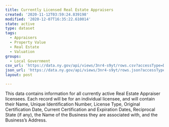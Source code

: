 ```yaml
---
title: Currently Licensed Real Estate Appraisers
created: '2020-11-12T03:59:24.839198'
modified: '2020-12-07T16:35:22.610014'
state: active
type: dataset
tags:
  - Appraisers
  - Property Value
  - Real Estate
  - Valuation
groups:
  - Local Government
csv_url: 'https://data.ny.gov/api/views/3nr4-s9yt/rows.csv?accessType=DOWNLOAD'
json_url: 'https://data.ny.gov/api/views/3nr4-s9yt/rows.json?accessType=DOWNLOAD'
layout: post

---
```

This data contains information for all currently active Real Estate Appraiser licensees.  Each record will be for an individual licensee, and will contain their Name, Unique Identification Number, License Type, Original Certification Date, Current Certification and Expiration Dates, Reciprocal State (if any), the Name of the Business they are associated with, and the Business’s Address.

